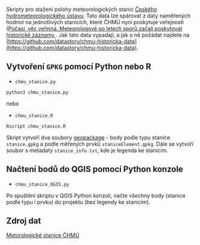 Skripty pro stažení polohy meteorologických stanic [Českého hydrometeorologického ústavu](http://portal.chmi.cz/). Tato data lze spárovat z daty naměřených hodnot na jednotlivých stanicích, které ČHMÚ nyní poskytuje veřejnosti ([Počasí, věc veřejná. Meteorologové po letech sporů začali poskytovat historické záznamy ](https://www.irozhlas.cz/zpravy-domov/chmu-pocasi-data-historicke-zaznamy-o-pocasi-pravo-na-informace_2003260832_elev). Jak tato data vypadají, a jak o ně požádat najdete na [https://github.com/datastory/chmu-historicka-data](https://github.com/datastory/chmu-historicka-data).

## Vytvoření `GPKG` pomocí Python nebo R

- `chmu_stanice.py`
```
python3 chmu_stanice.py
```

nebo

- `chmu_stanice.R`
```
Rscript chmu_stanice.R
```

Skript vytvoří dva soubory [geopackage](https://www.geopackage.org/) - body podle typu stanice `stanice.gpkg` a podle měřených prvků `staniceElement.gpkg`. Dále se vytvoří soubor s metadaty `stanice_info.txt`, kde je legenda ke stanicím. 

## Načtení bodů do QGIS pomocí Python konzole

- `chmu_stanice_QGIS.py`

Po spuštění skriptu v QGIS Python konzoli, načte všechny body (stanice podle typu i prvku) do projektu (bez legendy ke stanicím).

## Zdroj dat

[Metorologické stanice ČHMÚ](http://portal.chmi.cz/files/portal/docs/poboc/OS/stanice/ShowStations_CZ.html)
